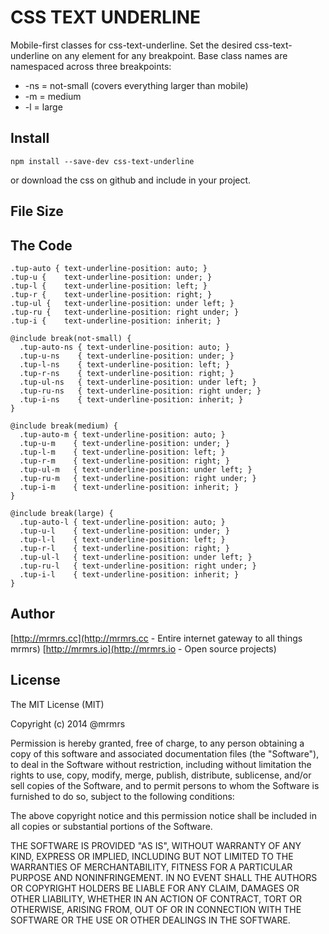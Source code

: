 # CSS TEXT UNDERLINE

  Mobile-first classes for css-text-underline.
  Set the desired css-text-underline on any element for any breakpoint.
  Base class names are namespaced across three breakpoints:

*  -ns = not-small (covers everything larger than mobile)
*  -m  = medium
*  -l  = large

## Install
```
npm install --save-dev css-text-underline
```
or download the css on github and include in your project.

## File Size


## The Code
```
.tup-auto { text-underline-position: auto; }
.tup-u {    text-underline-position: under; }
.tup-l {    text-underline-position: left; }
.tup-r {    text-underline-position: right; }
.tup-ul {   text-underline-position: under left; }
.tup-ru {   text-underline-position: right under; }
.tup-i {    text-underline-position: inherit; }

@include break(not-small) {
  .tup-auto-ns { text-underline-position: auto; }
  .tup-u-ns    { text-underline-position: under; }
  .tup-l-ns    { text-underline-position: left; }
  .tup-r-ns    { text-underline-position: right; }
  .tup-ul-ns   { text-underline-position: under left; }
  .tup-ru-ns   { text-underline-position: right under; }
  .tup-i-ns    { text-underline-position: inherit; }
}

@include break(medium) {
  .tup-auto-m { text-underline-position: auto; }
  .tup-u-m    { text-underline-position: under; }
  .tup-l-m    { text-underline-position: left; }
  .tup-r-m    { text-underline-position: right; }
  .tup-ul-m   { text-underline-position: under left; }
  .tup-ru-m   { text-underline-position: right under; }
  .tup-i-m    { text-underline-position: inherit; }
}

@include break(large) {
  .tup-auto-l { text-underline-position: auto; }
  .tup-u-l    { text-underline-position: under; }
  .tup-l-l    { text-underline-position: left; }
  .tup-r-l    { text-underline-position: right; }
  .tup-ul-l   { text-underline-position: under left; }
  .tup-ru-l   { text-underline-position: right under; }
  .tup-i-l    { text-underline-position: inherit; }
}

```

## Author

[http://mrmrs.cc](http://mrmrs.cc - Entire internet gateway to all things mrmrs)
[http://mrmrs.io](http://mrmrs.io - Open source projects)

## License

The MIT License (MIT)

Copyright (c) 2014 @mrmrs

Permission is hereby granted, free of charge, to any person obtaining a copy
of this software and associated documentation files (the "Software"), to deal
in the Software without restriction, including without limitation the rights
to use, copy, modify, merge, publish, distribute, sublicense, and/or sell
copies of the Software, and to permit persons to whom the Software is
furnished to do so, subject to the following conditions:

The above copyright notice and this permission notice shall be included in
all copies or substantial portions of the Software.

THE SOFTWARE IS PROVIDED "AS IS", WITHOUT WARRANTY OF ANY KIND, EXPRESS OR
IMPLIED, INCLUDING BUT NOT LIMITED TO THE WARRANTIES OF MERCHANTABILITY,
FITNESS FOR A PARTICULAR PURPOSE AND NONINFRINGEMENT. IN NO EVENT SHALL THE
AUTHORS OR COPYRIGHT HOLDERS BE LIABLE FOR ANY CLAIM, DAMAGES OR OTHER
LIABILITY, WHETHER IN AN ACTION OF CONTRACT, TORT OR OTHERWISE, ARISING FROM,
OUT OF OR IN CONNECTION WITH THE SOFTWARE OR THE USE OR OTHER DEALINGS IN
THE SOFTWARE.

